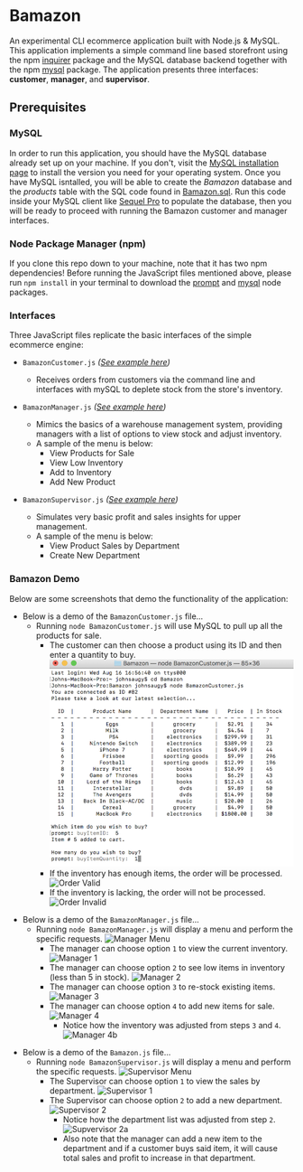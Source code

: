 # Bamazon

An experimental CLI ecommerce application built with Node.js & MySQL. This application implements a simple command line based storefront using the npm [inquirer](https://www.npmjs.com/package/inquirer) package and the MySQL database backend together with the npm [mysql](https://www.npmjs.com/package/mysql) package. The application presents three interfaces: **customer**, **manager**, and **supervisor**.

## Prerequisites
### MySQL

In order to run this application, you should have the MySQL database already set up on your machine. If you don't, visit the [MySQL installation page](https://dev.mysql.com/doc/refman/5.6/en/installing.html) to install the version you need for your operating system. Once you have MySQL isntalled, you will be able to create the *Bamazon* database and the *products* table with the SQL code found in [Bamazon.sql](Bamazon.sql). Run this code inside your MySQL client like [Sequel Pro](https://www.sequelpro.com/) to populate the database, then you will be ready to proceed with running the Bamazon customer and manager interfaces.

### Node Package Manager (npm)
If you clone this repo down to your machine, note that it has two npm dependencies!
Before running the JavaScript files mentioned above, please run `npm install` in your terminal to download the [prompt](https://www.npmjs.com/package/prompt) and [mysql](https://www.npmjs.com/package/mysql) node packages.

### Interfaces
Three JavaScript files replicate the basic interfaces of the simple ecommerce engine:

- `BamazonCustomer.js` _([See example here](#customer))_
  - Receives orders from customers via the command line and interfaces with mySQL to deplete stock from the store's inventory.

- `BamazonManager.js` _([See example here](#manager))_
  - Mimics the basics of a warehouse management system, providing managers with a list of options to view stock and adjust inventory.
  - A sample of the menu is below:
    * View Products for Sale 
    * View Low Inventory
    * Add to Inventory
    * Add New Product

- `BamazonSupervisor.js` _([See example here](#supervisor))_
  - Simulates very basic profit and sales insights for upper management.
  - A sample of the menu is below:
    * View Product Sales by Department 
    * Create New Department

### Bamazon Demo

Below are some screenshots that demo the functionality of the application:

<a name="customer"></a>
- Below is a demo of the `BamazonCustomer.js` file...
  - Running `node BamazonCustomer.js` will use MySQL to pull up all the products for sale.
    - The customer can then choose a product using its ID and then enter a quantity to buy.
      ![Customer Order](/images/1.png)
    - If the inventory has enough items, the order will be processed.
      ![Order Valid](/example_images/2.png)
    - If the inventory is lacking, the order will not be processed.
      ![Order Invalid](/example_images/3.png)


<a name="manager"></a>
- Below is a demo of the `BamazonManager.js` file...
  - Running `node BamazonManager.js` will display a menu and perform the specific requests.
    ![Manager Menu](/example_images/4.png)
    - The manager can choose option `1` to view the current inventory.
      ![Manager 1](/example_images/5.png)
    - The manager can choose option `2` to see low items in inventory (less than 5 in stock).
      ![Manager 2](/example_images/6.png)
    - The manager can choose option `3` to re-stock existing items.
      ![Manager 3](/example_images/7.png)
    - The manager can choose option `4` to add new items for sale.
      ![Manager 4](/example_images/8.png)
      - Notice how the inventory was adjusted from steps `3` and `4`.
        ![Manager 4b](/example_images/9.png)


<a name="supervisor"></a>
- Below is a demo of the `Bamazon.js` file...
  - Running `node BamazonSupervisor.js` will display a menu and perform the specific requests.
    ![Supervisor Menu](/example_images/10.png)
    - The Supervisor can choose option `1` to view the sales by department.
      ![Supervisor 1](/example_images/11.png)
    - The Supervisor can choose option `2` to add a new department.
      ![Supervisor 2](/example_images/12.png)
      - Notice how the department list was adjusted from step `2`.
        ![Supvervisor 2a](/example_images/13.png)
      - Also note that the manager can add a new item to the department and if a customer buys said item, it will cause total sales and profit to increase in that department.
